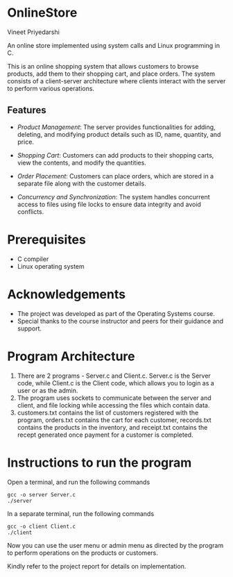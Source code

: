 # OnlineStore 
Vineet Priyedarshi

An online store implemented using system calls and Linux programming in C.

This is an online shopping system that allows customers to browse products, add them to their shopping cart, and place orders. The system consists of a client-server architecture where clients interact with the server to perform various operations.

## Features

- *Product Management*: The server provides functionalities for adding, deleting, and modifying product details such as ID, name, quantity, and price.

- *Shopping Cart*: Customers can add products to their shopping carts, view the contents, and modify the quantities.

- *Order Placement*: Customers can place orders, which are stored in a separate file along with the customer details.

- *Concurrency and Synchronization*: The system handles concurrent access to files using file locks to ensure data integrity and avoid conflicts.

# Prerequisites

- C compiler
- Linux operating system

# Acknowledgements

- The project was developed as part of the Operating Systems course.
- Special thanks to the course instructor and peers for their guidance and support.
# Program Architecture
1. There are 2 programs - Server.c and Client.c. Server.c is the Server code, while Client.c is the Client code, which allows you to login as a user or as the admin.
2. The program uses sockets to communicate between the server and client, and file locking while accessing the files which contain data.
3. customers.txt contains the list of customers registered with the program, orders.txt contains the cart for each customer, records.txt contains the products in the inventory, and receipt.txt contains the recept generated once payment for a customer is completed.

# Instructions to run the program
Open a terminal, and run the following commands 

```
gcc -o server Server.c
./server
```

In a separate terminal, run the following commands
```
gcc -o client Client.c
./client
```

Now you can use the user menu or admin menu as directed by the program to perform operations on the products or customers.

Kindly refer to the project report for details on implementation.
